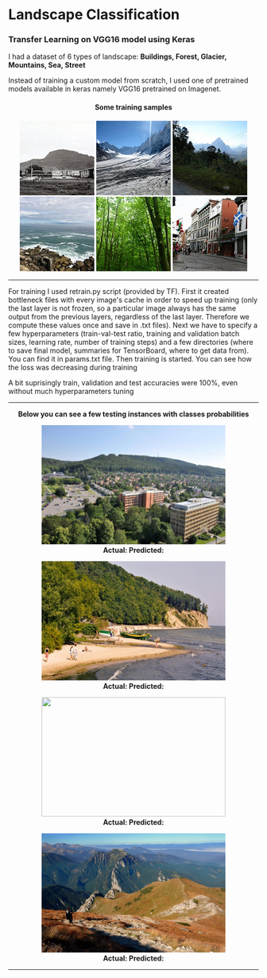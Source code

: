 # Landscape Classification
<h3> Transfer Learning on VGG16 model using Keras </h3>

I had a dataset of 6 types of landscape: <b>Buildings, Forest, Glacier, Mountains, Sea, Street</b>

Instead of training a custom model from scratch, I used one of pretrained models available in keras namely VGG16 pretrained on Imagenet.

<h4><p align="center">Some training samples</p></h4>

<p align="center">
  <img width="150" height="150" src='https://github.com/mhassan93/landscape-classification-TL/blob/main/Images/0.jpg'/>
  <img width="150" height="150" src='https://github.com/mhassan93/landscape-classification-TL/blob/main/Images/10.jpg'/>
  <img width="150" height="150" src='https://github.com/mhassan93/landscape-classification-TL/blob/main/Images/16.jpg'/>
  <img width="150" height="150" src='https://github.com/mhassan93/landscape-classification-TL/blob/main/Images/7.jpg'/>
  <img width="150" height="150" src='https://github.com/mhassan93/landscape-classification-TL/blob/main/Images/8.jpg'/>
  <img width="150" height="150" src='https://github.com/mhassan93/landscape-classification-TL/blob/main/Images/9.jpg'/>
</p>


<hr>
For training I used retrain.py script (provided by TF). First it created bottleneck files with every image's cache in order to speed up training (only the last layer is not frozen, so a particular image always has the same output from the previous layers, regardless of the last layer. Therefore we compute these values once and save in .txt files). Next we have to specify a few hyperparameters (train-val-test ratio, training and validation batch sizes, learning rate, number of training steps) and a few directories (where to save final model, summaries for TensorBoard, where to get data from). You can find it in params.txt file. Then training is started. You can see how the loss was decreasing during training

A bit suprisingly train, validation and test accuracies were 100%, even without much hyperparameters tuning

<hr>
<p align="center"><b>Below you can see a few testing instances with classes probabilities</b></p>

<p align="center">
  <img width="370" height="240" src="https://github.com/olafplacha/Landscape-Classification/blob/master/img/test5.jpg"/><br/>
  <b>Actual:            Predicted: </b>
</p>

<p align="center">
  <img width="370" height="240" src="https://github.com/olafplacha/Landscape-Classification/blob/master/img/test2.jpeg"/><br/>
  <b>Actual:            Predicted: </b>
</p>

<p align="center">
  <img width="370" height="240" src="https://github.com/olafplacha/Landscape-Classification/blob/master/img/test3.jpg"/><br/>
  <b>Actual:            Predicted: </b>
</p>

<p align="center">
  <img width="370" height="240" src="https://github.com/olafplacha/Landscape-Classification/blob/master/img/test4.jpg"/><br/>
  <b>Actual:            Predicted: </b>
</p>
<hr>
